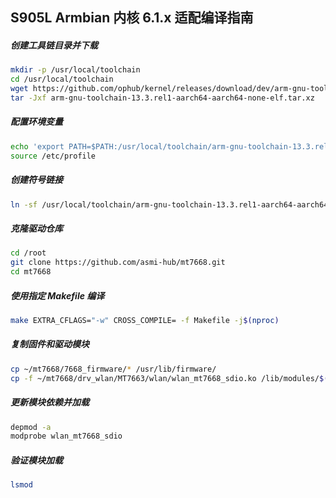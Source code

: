 ## S905L Armbian 内核 6.1.x 适配编译指南

##### 创建工具链目录并下载
```bash
mkdir -p /usr/local/toolchain  
cd /usr/local/toolchain  
wget https://github.com/ophub/kernel/releases/download/dev/arm-gnu-toolchain-13.3.rel1-aarch64-aarch64-none-elf.tar.xz  
tar -Jxf arm-gnu-toolchain-13.3.rel1-aarch64-aarch64-none-elf.tar.xz
```
##### 配置环境变量
```bash
echo 'export PATH=$PATH:/usr/local/toolchain/arm-gnu-toolchain-13.3.rel1-aarch64-aarch64-none-elf/bin/' | tee -a /etc/profile.d/gcc-aarch64-none-elf.sh  
source /etc/profile
```
##### 创建符号链接
```bash
ln -sf /usr/local/toolchain/arm-gnu-toolchain-13.3.rel1-aarch64-aarch64-none-elf/bin/aarch64-none-elf-gcc /usr/local/bin/gcc
```
##### 克隆驱动仓库
```bash
cd /root  
git clone https://github.com/asmi-hub/mt7668.git  
cd mt7668
```
##### 使用指定 Makefile 编译
```bash
make EXTRA_CFLAGS="-w" CROSS_COMPILE= -f Makefile -j$(nproc)  
```
##### 复制固件和驱动模块
```bash
cp ~/mt7668/7668_firmware/* /usr/lib/firmware/  
cp -f ~/mt7668/drv_wlan/MT7663/wlan/wlan_mt7668_sdio.ko /lib/modules/$(uname -r)/kernel/drivers/net/wireless/
```
##### 更新模块依赖并加载
```bash
depmod -a  
modprobe wlan_mt7668_sdio
```
##### 验证模块加载
```bash
lsmod
```
